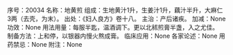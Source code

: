 序号：20034
名称：地黄煎
组成：生地黄汁1升，生姜汁1升，藕汁半升，大麻仁3两（去壳，为末）。
出处：《妇人良方》卷十八。
主治：产后诸疾。
加减：None
功效：None
用法用量：每服半匙，温酒调下。更以北秫煎膏半盏，入之尤佳。
制备方法：上和停，以银器内慢火熬成膏。
临床应用：None
各家论述：None
用药禁忌：None
附注：None
